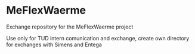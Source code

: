 # MeFlexWaerme
Exchange repository for the MeFlexWaerme project

Use only for TUD intern comunication and exchange, create own directory for exchanges with Simens and Entega
